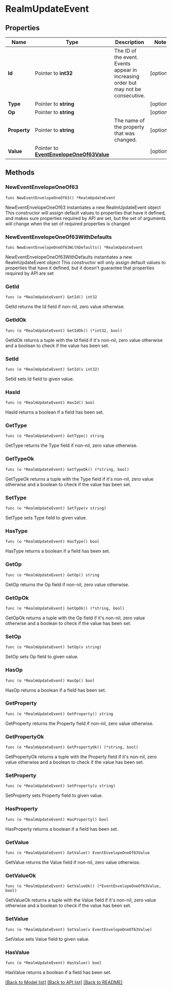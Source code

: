# RealmUpdateEvent

## Properties

Name | Type | Description | Notes
------------ | ------------- | ------------- | -------------
**Id** | Pointer to **int32** | The ID of the event. Events appear in increasing order but may not be consecutive.  | [optional] 
**Type** | Pointer to **string** |  | [optional] 
**Op** | Pointer to **string** |  | [optional] 
**Property** | Pointer to **string** | The name of the property that was changed.  | [optional] 
**Value** | Pointer to [**EventEnvelopeOneOf63Value**](EventEnvelopeOneOf63Value.md) |  | [optional] 

## Methods

### NewEventEnvelopeOneOf63

`func NewEventEnvelopeOneOf63() *RealmUpdateEvent`

NewEventEnvelopeOneOf63 instantiates a new RealmUpdateEvent object
This constructor will assign default values to properties that have it defined,
and makes sure properties required by API are set, but the set of arguments
will change when the set of required properties is changed

### NewEventEnvelopeOneOf63WithDefaults

`func NewEventEnvelopeOneOf63WithDefaults() *RealmUpdateEvent`

NewEventEnvelopeOneOf63WithDefaults instantiates a new RealmUpdateEvent object
This constructor will only assign default values to properties that have it defined,
but it doesn't guarantee that properties required by API are set

### GetId

`func (o *RealmUpdateEvent) GetId() int32`

GetId returns the Id field if non-nil, zero value otherwise.

### GetIdOk

`func (o *RealmUpdateEvent) GetIdOk() (*int32, bool)`

GetIdOk returns a tuple with the Id field if it's non-nil, zero value otherwise
and a boolean to check if the value has been set.

### SetId

`func (o *RealmUpdateEvent) SetId(v int32)`

SetId sets Id field to given value.

### HasId

`func (o *RealmUpdateEvent) HasId() bool`

HasId returns a boolean if a field has been set.

### GetType

`func (o *RealmUpdateEvent) GetType() string`

GetType returns the Type field if non-nil, zero value otherwise.

### GetTypeOk

`func (o *RealmUpdateEvent) GetTypeOk() (*string, bool)`

GetTypeOk returns a tuple with the Type field if it's non-nil, zero value otherwise
and a boolean to check if the value has been set.

### SetType

`func (o *RealmUpdateEvent) SetType(v string)`

SetType sets Type field to given value.

### HasType

`func (o *RealmUpdateEvent) HasType() bool`

HasType returns a boolean if a field has been set.

### GetOp

`func (o *RealmUpdateEvent) GetOp() string`

GetOp returns the Op field if non-nil, zero value otherwise.

### GetOpOk

`func (o *RealmUpdateEvent) GetOpOk() (*string, bool)`

GetOpOk returns a tuple with the Op field if it's non-nil, zero value otherwise
and a boolean to check if the value has been set.

### SetOp

`func (o *RealmUpdateEvent) SetOp(v string)`

SetOp sets Op field to given value.

### HasOp

`func (o *RealmUpdateEvent) HasOp() bool`

HasOp returns a boolean if a field has been set.

### GetProperty

`func (o *RealmUpdateEvent) GetProperty() string`

GetProperty returns the Property field if non-nil, zero value otherwise.

### GetPropertyOk

`func (o *RealmUpdateEvent) GetPropertyOk() (*string, bool)`

GetPropertyOk returns a tuple with the Property field if it's non-nil, zero value otherwise
and a boolean to check if the value has been set.

### SetProperty

`func (o *RealmUpdateEvent) SetProperty(v string)`

SetProperty sets Property field to given value.

### HasProperty

`func (o *RealmUpdateEvent) HasProperty() bool`

HasProperty returns a boolean if a field has been set.

### GetValue

`func (o *RealmUpdateEvent) GetValue() EventEnvelopeOneOf63Value`

GetValue returns the Value field if non-nil, zero value otherwise.

### GetValueOk

`func (o *RealmUpdateEvent) GetValueOk() (*EventEnvelopeOneOf63Value, bool)`

GetValueOk returns a tuple with the Value field if it's non-nil, zero value otherwise
and a boolean to check if the value has been set.

### SetValue

`func (o *RealmUpdateEvent) SetValue(v EventEnvelopeOneOf63Value)`

SetValue sets Value field to given value.

### HasValue

`func (o *RealmUpdateEvent) HasValue() bool`

HasValue returns a boolean if a field has been set.


[[Back to Model list]](../README.md#documentation-for-models) [[Back to API list]](../README.md#documentation-for-api-endpoints) [[Back to README]](../README.md)



